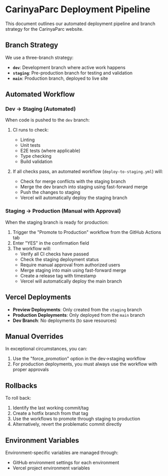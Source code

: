 # CarinyaParc Deployment Pipeline

This document outlines our automated deployment pipeline and branch strategy for the CarinyaParc website.

## Branch Strategy

We use a three-branch strategy:

- **`dev`**: Development branch where active work happens
- **`staging`**: Pre-production branch for testing and validation
- **`main`**: Production branch, deployed to live site

## Automated Workflow

### Dev → Staging (Automated)

When code is pushed to the `dev` branch:

1. CI runs to check:
   - Linting
   - Unit tests
   - E2E tests (where applicable)
   - Type checking
   - Build validation

2. If all checks pass, an automated workflow (`deploy-to-staging.yml`) will:
   - Check for merge conflicts with the staging branch
   - Merge the dev branch into staging using fast-forward merge
   - Push the changes to staging
   - Vercel will automatically deploy the staging branch

### Staging → Production (Manual with Approval)

When the staging branch is ready for production:

1. Trigger the "Promote to Production" workflow from the GitHub Actions tab
2. Enter "YES" in the confirmation field
3. The workflow will:
   - Verify all CI checks have passed
   - Check the staging deployment status
   - Require manual approval from authorized users
   - Merge staging into main using fast-forward merge
   - Create a release tag with timestamp
   - Vercel will automatically deploy the main branch

## Vercel Deployments

- **Preview Deployments**: Only created from the `staging` branch
- **Production Deployments**: Only deployed from the `main` branch
- **Dev Branch**: No deployments (to save resources)

## Manual Overrides

In exceptional circumstances, you can:

1. Use the "force_promotion" option in the dev→staging workflow
2. For production deployments, you must always use the workflow with proper approvals

## Rollbacks

To roll back:

1. Identify the last working commit/tag
2. Create a hotfix branch from that tag
3. Use the workflows to promote through staging to production
4. Alternatively, revert the problematic commit directly

## Environment Variables

Environment-specific variables are managed through:

- GitHub environment settings for each environment
- Vercel project environment variables
